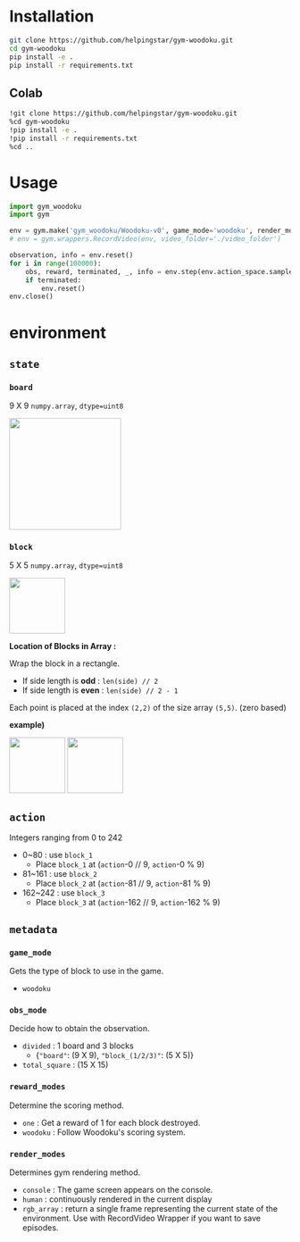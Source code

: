 # Installation

```bash
git clone https://github.com/helpingstar/gym-woodoku.git
cd gym-woodoku
pip install -e .
pip install -r requirements.txt
```

## Colab

```bash
!git clone https://github.com/helpingstar/gym-woodoku.git
%cd gym-woodoku
!pip install -e .
!pip install -r requirements.txt
%cd ..
```

# Usage

```python
import gym_woodoku
import gym

env = gym.make('gym_woodoku/Woodoku-v0', game_mode='woodoku', render_mode='human')
# env = gym.wrappers.RecordVideo(env, video_folder='./video_folder')

observation, info = env.reset()
for i in range(100000):
    obs, reward, terminated, _, info = env.step(env.action_space.sample())
    if terminated:
        env.reset()
env.close()
```

# environment

## `state`

### `board`

9 X 9 `numpy.array`, `dtype=uint8`

<img src = "https://user-images.githubusercontent.com/76930260/202095781-ca987cc9-0233-4aa6-a754-e81ad35b1587.png" width = "200" height = "200"/>



### `block`

5 X 5 `numpy.array`, `dtype=uint8`

<image src = "https://user-images.githubusercontent.com/76930260/202096150-8d654bf0-ba08-428e-9367-760eff35756c.png" height = "100" weight = "100"/>

**Location of Blocks in Array :**

Wrap the block in a rectangle.
* If side length is **odd** : `len(side) // 2`
* If side length is **even** : `len(side) // 2 - 1`

Each point is placed at the index `(2,2)` of the size array `(5,5)`. (zero based)

**example)**

<image src = "https://user-images.githubusercontent.com/76930260/202097501-704866dc-927e-490a-9664-e2397c46dc93.png" height = "100" weight = "100"/>         <image src = "https://user-images.githubusercontent.com/76930260/202097633-e8438eba-d080-421b-8786-b081962e9c13.png" height = "100" weight = "100"/>


## `action`
Integers ranging from 0 to 242

* 0~80 : use `block_1`
  * Place `block_1` at (`action`-0 // 9, `action`-0 % 9)
* 81~161 : use `block_2`
  * Place `block_2` at (`action`-81 // 9, `action`-81 % 9)
* 162~242 : use `block_3`
  * Place `block_3` at (`action`-162 // 9, `action`-162 % 9)

## `metadata`

### `game_mode`
Gets the type of block to use in the game.
* `woodoku`

### `obs_mode`
Decide how to obtain the observation.

* `divided` : 1 board and 3 blocks
  * {`"board"`: (9 X 9), `"block_(1/2/3)"`: (5 X 5)}
* `total_square` : (15 X 15)

### `reward_modes`
Determine the scoring method.
* `one` : Get a reward of 1 for each block destroyed.
* `woodoku` : Follow Woodoku's scoring system.

### `render_modes`
Determines gym rendering method.
* `console` : The game screen appears on the console.
* `human` : continuously rendered in the current display
* `rgb_array` : return a single frame representing the current state of the environment. Use with RecordVideo Wrapper if you want to save episodes.
